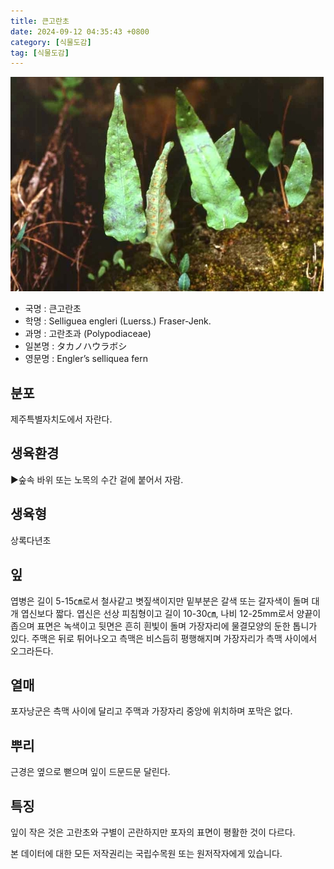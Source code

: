 ```yaml
---
title: 큰고란초
date: 2024-09-12 04:35:43 +0800
category: [식물도감]
tag: [식물도감]
---
```




![큰고란초](/assets/img/fileUpload/plants/basic/Polypodiaceae/Crypsinus/4349/3_th2.JPG)
- 국명 : 큰고란초
- 학명 : Selliguea engleri (Luerss.) Fraser-Jenk.
- 과명 : 고란초과 (Polypodiaceae)
- 일본명 : タカノハウラボシ
- 영문명 : Engler’s selliquea fern


## 분포
제주특별자치도에서 자란다.
## 생육환경
▶숲속 바위 또는 노목의 수간 겉에 붙어서 자람.
## 생육형
상록다년초
## 잎
엽병은 길이 5-15㎝로서 철사같고 볏짚색이지만 밑부분은 갈색 또는 갈자색이 돌며 대개 엽신보다 짧다. 엽신은 선상 피침형이고 길이 10-30㎝, 나비 12-25mm로서 양끝이 좁으며 표면은 녹색이고 뒷면은 흔히 흰빛이 돌며 가장자리에 물결모양의 둔한 톱니가 있다. 주맥은 뒤로 튀어나오고 측맥은 비스듬히 평행해지며 가장자리가 측맥 사이에서 오그라든다.
## 열매
포자낭군은 측맥 사이에 달리고 주맥과 가장자리 중앙에 위치하며 포막은 없다.
## 뿌리
근경은 옆으로 뻗으며 잎이 드문드문 달린다.
## 특징
잎이 작은 것은 고란초와 구별이 곤란하지만 포자의 표면이 평활한 것이 다르다.






본 데이터에 대한 모든 저작권리는 국립수목원 또는 원저작자에게 있습니다.
